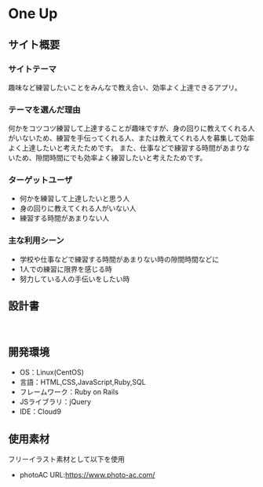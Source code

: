 # One Up


## サイト概要

### サイトテーマ
<!--何を『目的』とし、どのような『分類』なのかを簡潔に書く-->
趣味など練習したいことをみんなで教え合い、効率よく上達できるアプリ。
​
### テーマを選んだ理由
<!--なぜこのようなテーマにしたかを説明する-->
何かをコツコツ練習して上達することが趣味ですが、身の回りに教えてくれる人がいないため、練習を手伝ってくれる人、または教えてくれる人を募集して効率よく上達したいと考えたためです。
また、仕事などで練習する時間があまりないため、隙間時間にでも効率よく練習したいと考えたためです。
​
### ターゲットユーザ
<!--誰に使ってもらうかを具体的に記載する-->
- 何かを練習して上達したいと思う人
- 身の回りに教えてくれる人がいない人
- 練習する時間があまりない人
​
### 主な利用シーン
<!--どのような時に使うのかの状況を記載すること-->
- 学校や仕事などで練習する時間があまりない時の隙間時間などに
- 1人での練習に限界を感じる時
- 努力している人の手伝いをしたい時

## 設計書
<!--テーマを設定・提出する時点では不要です-->
​
## 開発環境
- OS：Linux(CentOS)
- 言語：HTML,CSS,JavaScript,Ruby,SQL
- フレームワーク：Ruby on Rails
- JSライブラリ：jQuery
- IDE：Cloud9
​
## 使用素材
フリーイラスト素材として以下を使用
- photoAC URL:https://www.photo-ac.com/